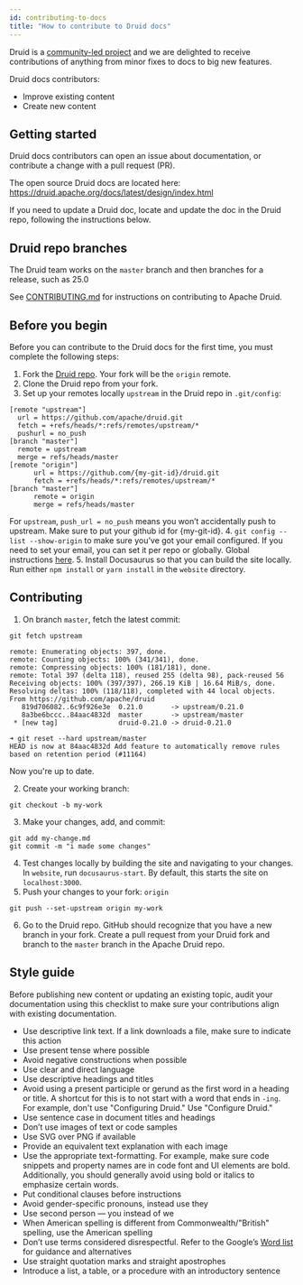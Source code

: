 ```yaml
---
id: contributing-to-docs
title: "How to contribute to Druid docs"
---
```


<!--
  ~ Licensed to the Apache Software Foundation (ASF) under one
  ~ or more contributor license agreements.  See the NOTICE file
  ~ distributed with this work for additional information
  ~ regarding copyright ownership.  The ASF licenses this file
  ~ to you under the Apache License, Version 2.0 (the
  ~ "License"); you may not use this file except in compliance
  ~ with the License.  You may obtain a copy of the License at
  ~
  ~   http://www.apache.org/licenses/LICENSE-2.0
  ~
  ~ Unless required by applicable law or agreed to in writing,
  ~ software distributed under the License is distributed on an
  ~ "AS IS" BASIS, WITHOUT WARRANTIES OR CONDITIONS OF ANY
  ~ KIND, either express or implied.  See the License for the
  ~ specific language governing permissions and limitations
  ~ under the License.
  -->

Druid is a [community-led project](https://druid.apache.org/community/) and we are delighted to receive contributions of anything from minor fixes to docs to big new features.

Druid docs contributors:

* Improve existing content
* Create new content

## Getting started

Druid docs contributors can open an issue about documentation, or contribute a change with a pull request (PR).

The open source Druid docs are located here:
https://druid.apache.org/docs/latest/design/index.html


If you need to update a Druid doc, locate and update the doc in the Druid repo, following the instructions below.

## Druid repo branches

The Druid team works on the `master` branch and then branches for a release, such as 25.0

See [CONTRIBUTING.md](https://github.com/apache/incubator-druid/blob/master/CONTRIBUTING.md) for instructions on contributing to Apache Druid.

## Before you begin

Before you can contribute to the Druid docs for the first time, you must complete the following steps:

  1. Fork the [Druid repo](https://github.com/apache/druid). Your fork will be the ```origin``` remote.
  2. Clone the Druid repo from your fork.
  3. Set up your remotes locally ```upstream``` in the Druid repo in ```.git/config```:
  ~~~~
  [remote "upstream"]
  	url = https://github.com/apache/druid.git
  	fetch = +refs/heads/*:refs/remotes/upstream/*
  	pushurl = no_push
  [branch "master"]
  	remote = upstream
  	merge = refs/heads/master
  [remote "origin"]
  		url = https://github.com/{my-git-id}/druid.git
  		fetch = +refs/heads/*:refs/remotes/upstream/*
  [branch "master"]
  		remote = origin
  		merge = refs/heads/master
  ~~~~

  For ```upstream```, ```push_url = no_push``` means you won’t accidentally push to upstream.
  Make sure to put your github id for {my-git-id}.
  4. ```git config --list --show-origin``` to make sure you’ve got your email configured. If you need to set your email, you can set it per repo or globally. Global instructions [here](https://docs.github.com/en/github-ae@latest/account-and-profile/setting-up-and-managing-your-github-user-account/managing-email-preferences/setting-your-commit-email-address#setting-your-commit-email-address-in-git).
  5. Install Docusaurus so that you can build the site locally. Run either `npm install` or `yarn install` in the `website` directory.

## Contributing

  1. On branch ```master```, fetch the latest commit:

  ~~~~
  git fetch upstream

  remote: Enumerating objects: 397, done.
  remote: Counting objects: 100% (341/341), done.
  remote: Compressing objects: 100% (181/181), done.
  remote: Total 397 (delta 118), reused 255 (delta 98), pack-reused 56
  Receiving objects: 100% (397/397), 266.19 KiB | 16.64 MiB/s, done.
  Resolving deltas: 100% (118/118), completed with 44 local objects.
  From https://github.com/apache/druid
     819d706082..6c9f926e3e  0.21.0       -> upstream/0.21.0
     8a3be6bccc..84aac4832d  master       -> upstream/master
   * [new tag]               druid-0.21.0 -> druid-0.21.0

  ➜ git reset --hard upstream/master
  HEAD is now at 84aac4832d Add feature to automatically remove rules based on retention period (#11164)
  ~~~~

  Now you're up to date.

  2. Create your working branch:
  ~~~~
  git checkout -b my-work
  ~~~~
  3. Make your changes, add, and commit:
  ~~~~
  git add my-change.md
  git commit -m "i made some changes"
  ~~~~
  4. Test changes locally by building the site and navigating to your changes. In `website`, run `docusaurus-start`. By default, this starts the site on `localhost:3000`. 
  5. Push your changes to your fork: ```origin```
  ~~~~
  git push --set-upstream origin my-work
  ~~~~
  6. Go to the Druid repo. GitHub should recognize that you have a new branch in your fork. Create a pull request from your Druid fork and branch to the `master` branch in the Apache Druid repo.

## Style guide

Before publishing new content or updating an existing topic, audit your documentation using this checklist to make sure your contributions align with existing documentation.

* Use descriptive link text. If a link downloads a file, make sure to indicate this action
* Use present tense where possible
* Avoid negative constructions when possible
* Use clear and direct language
* Use descriptive headings and titles
* Avoid using a present participle or gerund as the first word in a heading or title. A shortcut for this is to not start with a word that ends in `-ing`. For example, don't use "Configuring Druid." Use "Configure Druid."
* Use sentence case in document titles and headings
* Don’t use images of text or code samples
* Use SVG over PNG if available
* Provide an equivalent text explanation with each image
* Use the appropriate text-formatting. For example, make sure code snippets and property names are in code font and UI elements are bold. Additionally, you should generally avoid using bold or italics to emphasize certain words.
* Put conditional clauses before instructions
* Avoid gender-specific pronouns, instead use they
* Use second person — you instead of we
* When American spelling is different from Commonwealth/"British" spelling, use the American spelling
* Don’t use terms considered disrespectful. Refer to the Google’s [Word list](https://developers.google.com/style/word-list) for guidance and alternatives
* Use straight quotation marks and straight apostrophes
* Introduce a list, a table, or a procedure with an introductory sentence
